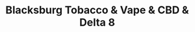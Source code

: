 ---
title: "Blacksburg Tobacco & Vape & CBD & Delta 8"
url: /blacksburg/blacksburg-tobacco-and-vape-and-cbd-and-delta-8/
shop: e-cigarette
---